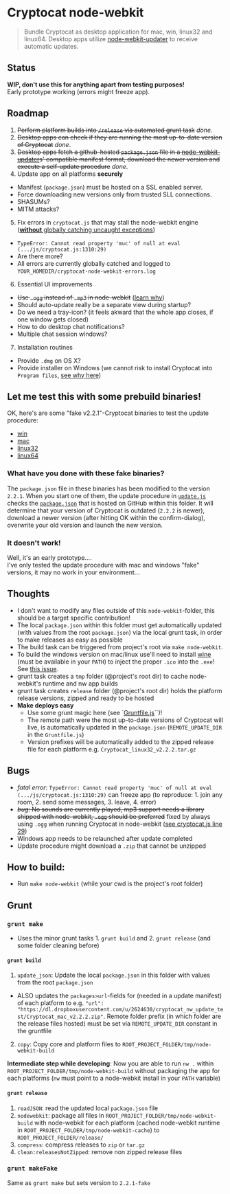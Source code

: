 # Cryptocat node-webkit
> Bundle Cryptocat as desktop application for mac, win, linux32 and linux64.
> Desktop apps utilize [node-webkit-updater](https://github.com/edjafarov/node-webkit-updater) to receive automatic updates.

## Status
**WIP, don't use this for anything apart from testing purposes!**  
Early prototype working (errors might freeze app).

## Roadmap
1. ~~Perform platform builds into `/release` via automated grunt task~~ *done*.
2. ~~Desktop apps can check if they are running the most up-to-date version of Cryptocat~~ *done*.
3. ~~Desktop apps fetch a github-hosted `package.json` file in a [node-webkit-updater](https://github.com/edjafarov/node-webkit-updater)s' compatible manifest format, download the newer version and execute a self-update procedure~~ *done*.
4. Update app on all platforms **securely**
  - Manifest (`package.json`) must be hosted on a SSL enabled server.
  - Force downloading new versions only from trusted SLL connections.
  - SHASUMs?
  - MITM attacks?
5. Fix errors in `cryptocat.js` that may stall the node-webkit engine ([**without** globally catching uncaught exceptions](https://github.com/rogerwang/node-webkit/issues/1699))
  - `TypeError: Cannot read property 'muc' of null at eval (.../js/cryptocat.js:1310:29)`
  - Are there more?
  - All errors are currently globally catched and logged to `YOUR_HOMEDIR/cryptocat-node-webkit-errors.log`
6. Essential UI improvements
  - ~~Use `.ogg` instead of `.mp3` in node-webkit~~ ([learn why](https://github.com/rogerwang/node-webkit/wiki/Using-MP3-%26-MP4-%28H.264%29-using-the--video--%26--audio--tags.))
  - Should auto-update really be a separate view during startup?
  - Do we need a tray-icon? (it feels akward that the whole app closes, if one window gets closed)
  - How to do desktop chat notifications?
  - Multiple chat session windows?
7. Installation routines
  - Provide `.dmg` on OS X?
  - Provide installer on Windows (we cannot risk to install Cryptocat into `Program files`, [see why here](https://github.com/edjafarov/node-webkit-updater/issues/58))

## Let me **test** this with some prebuild binaries!
OK, here's are some "fake v2.2.1"-Cryptocat binaries to test the update procedure:
- [win](https://dl.dropboxusercontent.com/u/2624630/cryptocat_nw_update_test/Cryptocat_win_v2.2.1-fake.zip)
- [mac](https://dl.dropboxusercontent.com/u/2624630/cryptocat_nw_update_test/Cryptocat_mac_v2.2.1-fake.zip)
- [linux32](https://dl.dropboxusercontent.com/u/2624630/cryptocat_nw_update_test/Cryptocat_linux32_v2.2.1-fake.tar.gz)
- [linux64](https://dl.dropboxusercontent.com/u/2624630/cryptocat_nw_update_test/Cryptocat_linux64_v2.2.1-fake.tar.gz)

### What have you done with these fake binaries?
The `package.json` file in these binaries has been modified to the version `2.2.1`. When you start one of them, the update procedure in [`update.js`](update.js) checks the [`package.json`](package.json) that is hosted on GitHub within this folder. It will determine that your version of Cryptocat is outdated (`2.2.2` is newer), download a newer version (after hitting OK within the confirm-dialog), overwrite your old version and launch the new version.

### It doesn't work!
Well, it's an early prototype....  
I've only tested the update procedure with mac and windows "fake" versions, it may no work in your environment...

## Thoughts
- I don't want to modify any files outside of this `node-webkit`-folder, this should be a target specific contribution!
- The local `package.json` within this folder must get automatically updated (with values from the root `package.json`) via the local grunt task, in order to make releases as easy as possible
- The build task can be triggered from project's root via `make node-webkit`.
- To build the windows version on mac/linux use'll need to install [wine](https://www.winehq.org/) (must be available in your `PATH`) to inject the proper `.ico` into the `.exe`! See [this issue](https://github.com/mllrsohn/node-webkit-builder/issues/19).
- grunt task creates a `tmp` folder (@project's root dir) to cache node-webkit's runtime and nw app builds
- grunt task creates `release` folder (@project's root dir) holds the platform release versions, zipped and ready to be hosted
- **Make deploys easy**
    - Use some grunt magic here (see `[Gruntfile.js](Gruntfile.js)``)!
    - The remote path were the most up-to-date versions of Cryptocat will live, is automatically updated in the `package.json` (`REMOTE_UPDATE_DIR` in the `Gruntfile.js`)
    - Version prefixes will be automatically added to the zipped release file for each platform e.g. `Cryptocat_linux32_v2.2.2.tar.gz`

## Bugs
- *fatal error*: `TypeError: Cannot read property 'muc' of null at eval (.../js/cryptocat.js:1310:29)` can freeze app (to reproduce: 1. join any room, 2. send some messages, 3. leave, 4. error)
- ~~*bug*: No sounds are currently played, mp3 support needs a library shipped with node-webkit, `.ogg` should be preferred~~ fixed by always using `.ogg` when running Cryptocat in node-webkit ([see cryptocat.js line 29](https://github.com/majodev/cryptocat/blob/master/src/core/js/cryptocat.js#L29))
- Windows app needs to be relaunched after update completed
- Update procedure might download a `.zip` that cannot be unzipped

## How to build:
- Run `make node-webkit` (while your cwd is the project's root folder)

## Grunt
### `grunt make`
- Uses the minor grunt tasks 1. `grunt build` and 2. `grunt release` (and some folder cleaning before)

#### `grunt build`
1. `update_json`: Update the local `package.json` in this folder with values from the root `package.json`
  - ALSO updates the `packages>url`-fields for (needed in a update manifest) of each platform to e.g. `"url": "https://dl.dropboxusercontent.com/u/2624630/cryptocat_nw_update_test/Cryptocat_mac_v2.2.2.zip"`. Remote folder prefix (in which folder are the release files hosted) must be set via `REMOTE_UPDATE_DIR` constant in the gruntfile 
2. `copy`: Copy core and platform files to `ROOT_PROJECT_FOLDER/tmp/node-webkit-build`

**Intermediate step while developing**: Now you are able to run `nw .` within `ROOT_PROJECT_FOLDER/tmp/node-webkit-build` without packaging the app for each platforms (`nw` must point to a node-webkit install in your `PATH` variable)

#### `grunt release`
1. `readJSON`: read the updated local `package.json` file
2. `nodewebkit`: package all files in `ROOT_PROJECT_FOLDER/tmp/node-webkit-build` with node-webkit for each platform (cached node-webkit runtime in `ROOT_PROJECT_FOLDER/tmp/node-webkit-cache`) to `ROOT_PROJECT_FOLDER/release/`
3. `compress`: compress releases to `zip` or `tar.gz`
4. `clean:releasesNotZipped`: remove non zipped release files 

### `grunt makeFake`
Same as `grunt make` but sets version to `2.2.1-fake`
